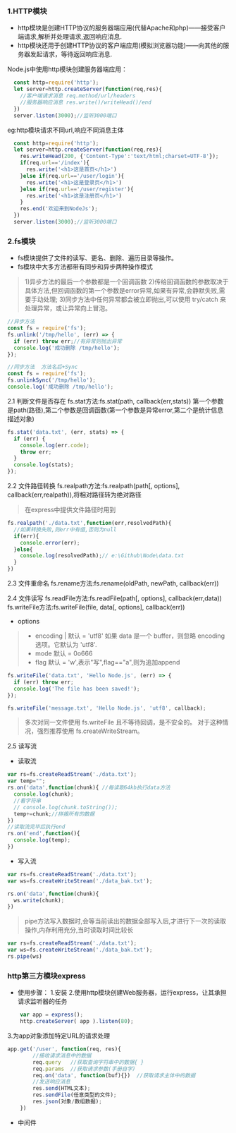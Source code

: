 ### 1.HTTP模块
- http模块是创建HTTP协议的服务器端应用(代替Apache和php)——接受客户端请求,解析并处理请求,返回响应消息.
- http模块还用于创建HTTP协议的客户端应用(模拟浏览器功能)——向其他的服务器发起请求，等待返回响应消息.

Node.js中使用http模块创建服务器端应用：

```JavaScript
  const http=require('http');
  let server=http.createServer(function(req,res){
    //客户端请求消息 req.method/url/headers
    //服务器响应消息 res.write()/writeHead()/end
  })
  server.listen(3000);//监听3000端口
```

eg:http模块请求不同url,响应不同消息主体
```JavaScript
  const http=require('http');
  let server=http.createServer(function(req,res){
    res.writeHead(200, {'Content-Type':'text/html;charset=UTF-8'});
    if(req.url=='/index'){
      res.write('<h1>这是首页</h1>')
    }else if(req.url=='/user/login'){
      res.write('<h1>这是登录页</h1>')
    }else if(req.url=='/user/register'){
      res.write('<h1>这是注册页</h1>')
    }
    res.end('欢迎来到NodeJs');
  })
  server.listen(3000);//监听3000端口
```

### 2.fs模块
- fs模块提供了文件的读写、更名、删除、遍历目录等操作。
- fs模块中大多方法都带有同步和异步两种操作模式

> 1)异步方法的最后一个参数都是一个回调函数
> 2)传给回调函数的参数取决于具体方法,但回调函数的第一个参数是error异常,如果有异常,会静默失败,需要手动处理;
> 3)同步方法中任何异常都会被立即抛出,可以使用 try/catch 来处理异常，或让异常向上冒泡。

```JavaScript
//异步方法
const fs = require('fs');
fs.unlink('/tmp/hello', (err) => {
  if (err) throw err;//有异常则抛出异常
  console.log('成功删除 /tmp/hello');
});
```

```JavaScript
//同步方法  方法名后+Sync
const fs = require('fs');
fs.unlinkSync('/tmp/hello');
console.log('成功删除 /tmp/hello');
```

2.1 判断文件是否存在
fs.stat方法:fs.stat(path, callback(err,stats))
第一个参数是path(路径),第二个参数是回调函数(第一个参数是异常error,第二个是统计信息描述对象)
```JavaScript
fs.stat('data.txt', (err, stats) => {
  if (err) {
    console.log(err.code);
    throw err;
  }
  console.log(stats);
});
```

2.2 文件路径转换
fs.realpath方法:fs.realpath(path[, options], callback(err,realpath)),将相对路径转为绝对路径
> 在express中提供文件路径时用到
```JavaScript
fs.realpath('./data.txt',function(err,resolvedPath){
  //如果转换失败,则err中有值,否则为null
  if(err){
    console.error(err);
  }else{
    console.log(resolvedPath);// e:\Github\Node\data.txt
  }
})
```

2.3 文件重命名
fs.rename方法:fs.rename(oldPath, newPath, callback(err))

2.4 文件读写
fs.readFile方法:fs.readFile(path[, options], callback(err,data))
fs.writeFile方法:fs.writeFile(file, data[, options], callback(err))
- options
> - encoding <string> | <null> 默认 = 'utf8'
如果 data 是一个 buffer，则忽略 encoding 选项。它默认为 'utf8'.
> - mode <integer> 默认 = 0o666
> - flag <string> 默认 = 'w',表示"写",flag=="a",则为追加append

```JavaScript
fs.writeFile('data.txt', 'Hello Node.js', (err) => {
  if (err) throw err;
  console.log('The file has been saved!');
});

fs.writeFile('message.txt', 'Hello Node.js', 'utf8', callback);
```
> 多次对同一文件使用 fs.writeFile 且不等待回调，是不安全的。 对于这种情况，强烈推荐使用 fs.createWriteStream。

2.5 读写流

- 读取流
```JavaScript
var rs=fs.createReadStream('./data.txt');
var temp="";
rs.on('data',function(chunk){ //每读取64kb执行data方法
  console.log(chunk);
  //看字符串
  // console.log(chunk.toString());
  temp+=chunk;//拼接所有的数据
})
//读取流完毕后执行end
rs.on('end',function(){
  console.log(temp);
})
```

- 写入流
```JavaScript
var rs=fs.createReadStream('./data.txt');
var ws=fs.createWriteStream('./data_bak.txt');

rs.on('data',function(chunk){
  ws.write(chunk);
})
```
> pipe方法写入数据时,会等当前读出的数据全部写入后,才进行下一次的读取操作,内存利用充分,当时读取时间比较长

```JavaScript
var rs=fs.createReadStream('./data.txt');
var ws=fs.createWriteStream('./data_bak.txt');
rs.pipe(ws)
```

### http第三方模块express

- 使用步骤：
 1.安装
 2.使用http模块创建Web服务器，运行express，让其承担请求监听器的任务
```JavaScript
	var app = express();
	http.createServer( app ).listen(80);
```
3.为app对象添加特定URL的请求处理
```JavaScript
app.get('/user', function(req, res){     
		//接收请求消息中的数据
		req.query   //获取查询字符串中的数据{ }
		req.params  //获取请求参数(手册自学)
		req.on('data', function(buf){})  //获取请求主体中的数据
		//发送响应消息
		res.send(HTML文本);
		res.sendFile(任意类型的文件);
		res.json(对象/数组数据);
	})

```
- 中间件

